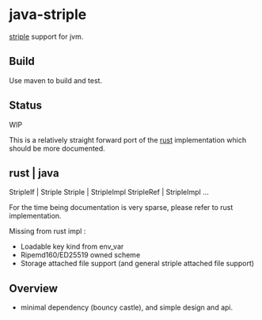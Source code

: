 java-striple
============

[striple](https://github.com/cheme/web3) support for jvm.

Build
-----

Use maven to build and test.

Status
------

WIP

This is a relatively straight forward port of the [rust](https://github.com/cheme/rust-striple) implementation which should be more documented.

 rust        | java 
 ------------------------
StripleIf    | Striple
Striple      | StripleImpl
StripleRef   | StripleImpl
...

For the time being documentation is very sparse, please refer to rust implementation.

Missing from rust impl :
- Loadable key kind from env_var
- Ripemd160/ED25519 owned scheme
- Storage attached file support (and general striple attached file support)

Overview
--------

* minimal dependency (bouncy castle), and simple design and api.

